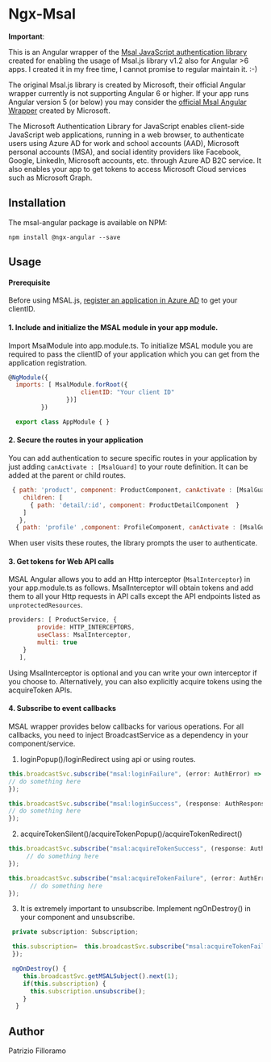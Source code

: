 # Ngx-Msal

**Important**: 
 
This is an Angular wrapper of the [Msal JavaScript authentication library](https://github.com/AzureAD/microsoft-authentication-library-for-js) created for enabling the usage of Msal.js library v1.2 also for Angular >6 apps. I created it in my free time, I cannot promise to regular maintain it. :-)

The original Msal.js library is created by Microsoft, their official Angular wrapper currently is not supporting Angular 6 or higher.
If your app runs Angular version 5 (or below) you may consider the [official Msal Angular Wrapper](https://github.com/AzureAD/microsoft-authentication-library-for-js/blob/dev/lib/msal-angular/README.md) created by Microsoft.

The Microsoft Authentication Library for JavaScript enables client-side JavaScript web applications, running in a web browser, to authenticate users using Azure AD for work and school accounts (AAD), Microsoft personal accounts (MSA), and social identity providers like Facebook, Google, LinkedIn, Microsoft accounts, etc. through Azure AD B2C service. It also enables your app to get tokens to access Microsoft Cloud services such as Microsoft Graph.

## Installation
The msal-angular package is available on NPM:

`npm install @ngx-angular --save`

## Usage

#### Prerequisite

Before using MSAL.js, [register an application in Azure AD](https://docs.microsoft.com/en-us/azure/active-directory/develop/quickstart-register-app) to get your clientID.

#### 1. Include and initialize the MSAL module in your app module.
Import MsalModule into app.module.ts. To initialize MSAL module you are required to pass the clientID of your application which you can get from the application registration.

```js
@NgModule({
  imports: [ MsalModule.forRoot({
                    clientID: "Your client ID"
                })]
         })

  export class AppModule { }
```

#### 2. Secure the routes in your application
You can add authentication to secure specific routes in your application by just adding `canActivate : [MsalGuard]` to your route definition. It can be added at the parent or child routes.

```js
 { path: 'product', component: ProductComponent, canActivate : [MsalGuard],
    children: [
      { path: 'detail/:id', component: ProductDetailComponent  }
    ]
   },
  { path: 'profile' ,component: ProfileComponent, canActivate : [MsalGuard] },
```

When user visits these routes, the library prompts the user to authenticate.

#### 3. Get tokens for Web API calls
MSAL Angular allows you to add an Http interceptor (`MsalInterceptor`) in your app.module.ts as follows. MsalInterceptor will obtain tokens and add them to all your Http requests in API calls except the API endpoints listed as `unprotectedResources`.

```js
providers: [ ProductService, {
        provide: HTTP_INTERCEPTORS,
        useClass: MsalInterceptor,
        multi: true
    }
   ],
 ```

Using MsalInterceptor is optional and you can write your own interceptor if you choose to. Alternatively, you can also explicitly acquire tokens using the acquireToken APIs.

#### 4. Subscribe to event callbacks

MSAL wrapper provides below callbacks for various operations. For all callbacks, you need to inject BroadcastService as a dependency in your component/service.

1. loginPopup()/loginRedirect using api or using routes.

```js
this.broadcastSvc.subscribe("msal:loginFailure", (error: AuthError) => {
// do something here
});

this.broadcastSvc.subscribe("msal:loginSuccess", (response: AuthResponse) => {
// do something here
});
```

2. acquireTokenSilent()/acquireTokenPopup()/acquireTokenRedirect()

```js
this.broadcastSvc.subscribe("msal:acquireTokenSuccess", (response: AuthResponse) => {
     // do something here
});

this.broadcastSvc.subscribe("msal:acquireTokenFailure", (error: AuthError) => {
      // do something here
});
```

3. It is extremely important to unsubscribe. Implement ngOnDestroy() in your component and unsubscribe.

```js
 private subscription: Subscription;

 this.subscription=  this.broadcastSvc.subscribe("msal:acquireTokenFailure", (payload) => {
 });

 ngOnDestroy() {
    this.broadcastSvc.getMSALSubject().next(1);
    if(this.subscription) {
      this.subscription.unsubscribe();
    }
  }
```




## Author
Patrizio Filloramo

